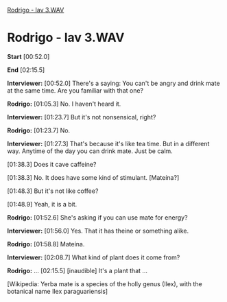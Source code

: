 [Rodrigo - lav 3.WAV](#Rodrigo---lav3.wav)

Rodrigo - lav 3.WAV
===================

**Start** \[00:52.0\] 

**End** \[02:15.5\]

**Interviewer:**  [00:52.0] There's a saying: You can't be angry and drink mate at the same time. Are you familiar with that one?

**Rodrigo:** [01:05.3] No. I haven't heard it. 

**Interviewer:**  [01:23.7] But it's not nonsensical, right?

**Rodrigo:** [01:23.7] No. 

**Interviewer:**  [01:27.3] That's because it's like tea time. But in a different way. Anytime of the day you can drink mate. Just be calm.

 [01:38.3] Does it cave caffeine? 

 [01:38.3] No. It does have some kind of stimulant. [Mateína?]

 [01:48.3] But it's not like coffee?

 [01:48.9] Yeah, it is a bit. 

**Rodrigo:** [01:52.6] She's asking if you can use mate for energy? 

**Interviewer:**  [01:56.0] Yes. That it has theine or something alike. 

**Rodrigo:** [01:58.8] Mateína. 

**Interviewer:**  [02:08.7] What kind of plant does it come from?

**Rodrigo:** ...  [02:15.5] [inaudible] It's a plant that ...



[Wikipedia: Yerba mate is a species of the holly genus (Ilex), with the botanical name Ilex paraguariensis]

